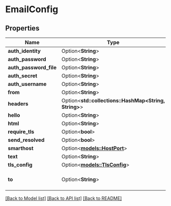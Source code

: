 # EmailConfig

## Properties

Name | Type | Description | Notes
------------ | ------------- | ------------- | -------------
**auth_identity** | Option<**String**> |  | [optional]
**auth_password** | Option<**String**> |  | [optional]
**auth_password_file** | Option<**String**> |  | [optional]
**auth_secret** | Option<**String**> |  | [optional]
**auth_username** | Option<**String**> |  | [optional]
**from** | Option<**String**> |  | [optional]
**headers** | Option<**std::collections::HashMap<String, String>**> |  | [optional]
**hello** | Option<**String**> |  | [optional]
**html** | Option<**String**> |  | [optional]
**require_tls** | Option<**bool**> |  | [optional]
**send_resolved** | Option<**bool**> |  | [optional]
**smarthost** | Option<[**models::HostPort**](HostPort.md)> |  | [optional]
**text** | Option<**String**> |  | [optional]
**tls_config** | Option<[**models::TlsConfig**](TLSConfig.md)> |  | [optional]
**to** | Option<**String**> | Email address to notify. | [optional]

[[Back to Model list]](../README.md#documentation-for-models) [[Back to API list]](../README.md#documentation-for-api-endpoints) [[Back to README]](../README.md)



